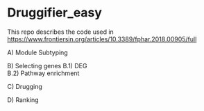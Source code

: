 # Druggifier_easy

This repo describes the code used in https://www.frontiersin.org/articles/10.3389/fphar.2018.00905/full

A) Module Subtyping

B) Selecting genes
B.1) DEG  
B.2) Pathway enrichment

C) Drugging 

D) Ranking
